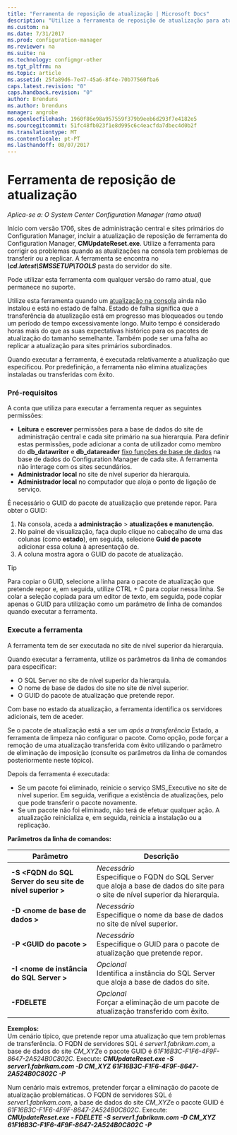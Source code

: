 ```yaml
---
title: "Ferramenta de reposição de atualização | Microsoft Docs"
description: "Utilize a ferramenta de reposição de atualização para atualizações na consola do System Center Configuration Manager."
ms.custom: na
ms.date: 7/31/2017
ms.prod: configuration-manager
ms.reviewer: na
ms.suite: na
ms.technology: configmgr-other
ms.tgt_pltfrm: na
ms.topic: article
ms.assetid: 25fa89d6-7e47-45a6-8f4e-70b77560fba6
caps.latest.revision: "0"
caps.handback.revision: "0"
author: Brenduns
ms.author: brenduns
manager: angrobe
ms.openlocfilehash: 1960f86e98a957559f379b9eeb6d293f7e4182e5
ms.sourcegitcommit: 51fc48fb023f1e8d995c6c4eacfda7dbec4d0b2f
ms.translationtype: MT
ms.contentlocale: pt-PT
ms.lasthandoff: 08/07/2017
---
```

# <a name="update-reset-tool"></a>Ferramenta de reposição de atualização

*Aplica-se a: O System Center Configuration Manager (ramo atual)*  


Início com versão 1706, sites de administração central e sites primários do Configuration Manager, incluir a atualização de reposição de ferramenta do Configuration Manager, **CMUpdateReset.exe**. Utilize a ferramenta para corrigir os problemas quando as atualizações na consola tem problemas de transferir ou a replicar. A ferramenta se encontra no ***\cd.latest\SMSSETUP\TOOLS*** pasta do servidor do site.

Pode utilizar esta ferramenta com qualquer versão do ramo atual, que permanece no suporte.

Utilize esta ferramenta quando um [atualização na consola](/sccm/core/servers/manage/install-in-console-updates) ainda não instalou e está no estado de falha. Estado de falha significa que a transferência da atualização está em progresso mas bloqueados ou tendo um período de tempo excessivamente longo. Muito tempo é considerado horas mais do que as suas expectativas histórico para os pacotes de atualização do tamanho semelhante. Também pode ser uma falha ao replicar a atualização para sites primários subordinados.  

Quando executar a ferramenta, é executada relativamente a atualização que especificou. Por predefinição, a ferramenta não elimina atualizações instaladas ou transferidas com êxito.  

### <a name="prerequisites"></a>Pré-requisitos
A conta que utiliza para executar a ferramenta requer as seguintes permissões:
-   **Leitura** e **escrever** permissões para a base de dados do site de administração central e cada site primário na sua hierarquia. Para definir estas permissões, pode adicionar a conta de utilizador como membro do **db_datawriter** e **db_datareader** [fixo funções de base de dados](/sql/relational-databases/security/authentication-access/database-level-roles#fixed-database-roles) na base de dados do Configuration Manager de cada site. A ferramenta não interage com os sites secundários.
-   **Administrador local** no site de nível superior da hierarquia.
-   **Administrador local** no computador que aloja o ponto de ligação de serviço.

É necessário o GUID do pacote de atualização que pretende repor. Para obter o GUID:
  1.   Na consola, aceda a **administração** > **atualizações e manutenção**.
  2.   No painel de visualização, faça duplo clique no cabeçalho de uma das colunas (como **estado**), em seguida, selecione **Guid de pacote** adicionar essa coluna à apresentação de.
  3.   A coluna mostra agora o GUID do pacote de atualização.

> [!TIP]  
> Para copiar o GUID, selecione a linha para o pacote de atualização que pretende repor e, em seguida, utilize CTRL + C para copiar nessa linha. Se colar a seleção copiada para um editor de texto, em seguida, pode copiar apenas o GUID para utilização como um parâmetro de linha de comandos quando executar a ferramenta.

### <a name="run-the-tool"></a>Execute a ferramenta    
A ferramenta tem de ser executada no site de nível superior da hierarquia.

Quando executar a ferramenta, utilize os parâmetros da linha de comandos para especificar:
  -   O SQL Server no site de nível superior da hierarquia.
  -   O nome de base de dados do site no site de nível superior.
  -   O GUID do pacote de atualização que pretende repor.

Com base no estado da atualização, a ferramenta identifica os servidores adicionais, tem de aceder.   

Se o pacote de atualização está a ser um *após a transferência* Estado, a ferramenta de limpeza não configurar o pacote. Como opção, pode forçar a remoção de uma atualização transferida com êxito utilizando o parâmetro de eliminação de imposição (consulte os parâmetros da linha de comandos posteriormente neste tópico).

Depois da ferramenta é executada:
-   Se um pacote foi eliminado, reinicie o serviço SMS_Executive no site de nível superior. Em seguida, verifique a existência de atualizações, pelo que pode transferir o pacote novamente.
-   Se um pacote não foi eliminado, não terá de efetuar qualquer ação. A atualização reinicializa e, em seguida, reinicia a instalação ou a replicação.

**Parâmetros da linha de comandos:**  

| Parâmetro        |Descrição                 |  
|------------------|----------------------------|  
|**-S &lt;FQDN do SQL Server do seu site de nível superior >** | *Necessário* <br> Especifique o FQDN do SQL Server que aloja a base de dados do site para o site de nível superior da hierarquia.    |  
| **-D &lt;nome de base de dados >**                        | *Necessário* <br> Especifique o nome da base de dados no site de nível superior.  |  
| **-P &lt;GUID do pacote >**                         | *Necessário* <br> Especifique o GUID para o pacote de atualização que pretende repor.   |  
| **-I &lt;nome de instância do SQL Server >**             | *Opcional* <br> Identifica a instância do SQL Server que aloja a base de dados do site. |
| **-FDELETE**                              | *Opcional* <br> Forçar a eliminação de um pacote de atualização transferido com êxito. |  
 **Exemplos:**  
 Um cenário típico, que pretende repor uma atualização que tem problemas de transferência. O FQDN de servidores SQL é *server1.fabrikam.com*, a base de dados do site *CM_XYZ*e o pacote GUID é *61F16B3C-F1F6-4F9F-8647-2A524B0C802C*.  Execute: ***CMUpdateReset.exe -S server1.fabrikam.com -D CM_XYZ 61F16B3C-F1F6-4F9F-8647-2A524B0C802C -P***

 Num cenário mais extremos, pretender forçar a eliminação do pacote de atualização problemáticas. O FQDN de servidores SQL é *server1.fabrikam.com*, a base de dados do site *CM_XYZ*e o pacote GUID é *61F16B3C-F1F6-4F9F-8647-2A524B0C802C*.  Execute: ***CMUpdateReset.exe - FDELETE -S server1.fabrikam.com -D CM_XYZ 61F16B3C-F1F6-4F9F-8647-2A524B0C802C -P***
